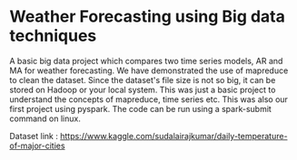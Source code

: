 # Weather Forecasting using Big data techniques

A basic big data project which compares two time series models, AR and MA for weather forecasting.
We have demonstrated the use of mapreduce to clean the dataset. Since the dataset's file size is not so big, it can be stored on Hadoop or your local system. This was just a basic project to understand the concepts of mapreduce, time series etc. This was also our first project using pyspark.
The code can be run using a spark-submit command on linux.

Dataset link : https://www.kaggle.com/sudalairajkumar/daily-temperature-of-major-cities
